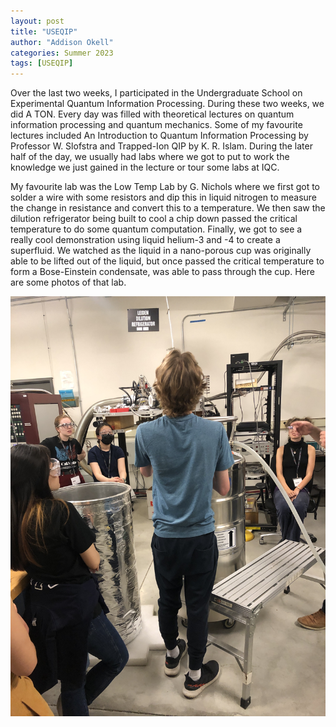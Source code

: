 ```yaml
---
layout: post
title: "USEQIP"
author: "Addison Okell"
categories: Summer 2023
tags: [USEQIP]
---
```


Over the last two weeks, I participated in the Undergraduate School on Experimental Quantum Information Processing. During these two weeks, we did A TON. Every day was filled with theoretical lectures on quantum 
information processing and quantum mechanics. Some of my favourite lectures included An Introduction to Quantum Information Processing by Professor W. Slofstra and Trapped-Ion QIP by K. R. Islam. During the later half 
of the day, we usually had labs where we got to put to work the knowledge we just gained in the lecture or tour some labs at IQC. 

My favourite lab was the Low Temp Lab by G. Nichols where we first got to solder a wire
with some resistors and dip this in liquid nitrogen to measure the change in resistance and convert this to a temperature. We then saw the dilution refrigerator being built to cool a chip down passed the critical 
temperature to do some quantum computation. Finally, we got to see a really cool demonstration using liquid helium-3 and -4 to create a superfluid. We watched as the liquid in a nano-porous cup was originally able
to be lifted out of the liquid, but once passed the critical temperature to form a Bose-Einstein condensate, was able to pass through the cup. Here are some photos of that lab.

![alt text](https://github.com/addisonokell/Addison-Okell/blob/gh-pages/assets/img/IMG_4931.jpg)
